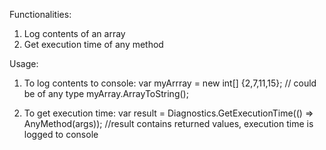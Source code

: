 Functionalities:

1. Log contents of an array
2. Get execution time of any method

Usage:
1. To log contents to console:
var myArrray = new int[] {2,7,11,15}; // could be of any type
myArray.ArrayToString();

2. To get execution time:
var result = Diagnostics.GetExecutionTime(() => AnyMethod(args));
//result contains returned values, execution time is logged to console
